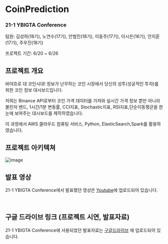 # CoinPrediction

### 21-1 YBIGTA Conference
팀원: 김성하(18기), 노연수(17기), 안범진(18기), 이동주(17기), 이시은(16기), 안지훈(17기), 주우진(18기)

프로젝트 기간: 6/20 ~ 6/26

## 프로젝트 개요

바야흐로 대 코인시대! 정보가 난무하는 코인 시장에서 당신의 성투(성공적인 투자)를 위한 코인 정보 대시보드입니다.

저희는 Binance API로부터 코인 가격 데이터를 가져와 실시간 가격 정보 뿐만 아니라 볼린저 밴드, 1시간/1분 변동률, CCI지표, Stochastic지표, RSI지표,단순이동평균을 한눈에 보여주는 대시보드를 제작하였습니다.

이 과정에서 AWS 클라우드 컴퓨팅 서비스, Python, ElasticSearch,Spark를 활용하였습니다.

## 프로젝트 아키텍쳐

![image](https://user-images.githubusercontent.com/61309514/125166031-a60b3200-e1d4-11eb-82e5-bda2c7931c84.png)

## 발표 영상

21-1 YBIGTA Conference에서 발표했던 영상은 [Youtube](https://www.youtube.com/watch?v=Cy7RHdDHDjM)에 업로드되어 있습니다. 

<br>

## 구글 드라이브 링크 (프로젝트 시연,  발표자료)

21-1 YBIGTA Conference에 사용되었던 발표자료는 [구글드라이브](https://drive.google.com/file/d/14YkgRYJirfiCuKU5kBZFuMeOvTPZCVxP/view?usp=sharing) 에 업로드되어 있습니다. 
